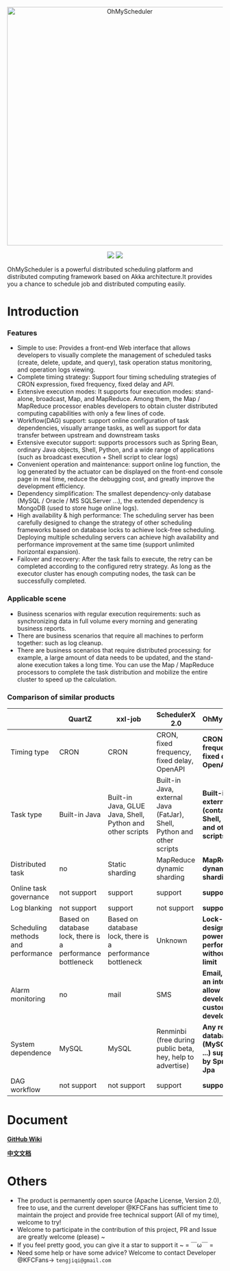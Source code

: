 <p align="center">
<img src="https://raw.githubusercontent.com/KFCFans/OhMyScheduler/master/others/images/oms-logo.png" alt="OhMyScheduler" title="OhMyScheduler" width="557"/>
</p>

<p align="center">
<a href="https://github.com/KFCFans/OhMyScheduler/actions"><img src="https://github.com/KFCFans/OhMyScheduler/workflows/Java%20CI%20with%20Maven/badge.svg?branch=master"></a>
<a href="https://github.com/KFCFans/OhMyScheduler/blob/master/LICENSE"><img src="https://img.shields.io/github/license/KFCFans/OhMyScheduler"></a>
</p>

OhMyScheduler is a powerful distributed scheduling platform and distributed computing framework based on Akka architecture.It provides you a chance to schedule job and distributed computing easily.

# Introduction

### Features
-   Simple to use: Provides a front-end Web interface that allows developers to visually complete the management of scheduled tasks (create, delete, update, and query), task operation status monitoring, and operation logs viewing.
-   Complete timing strategy: Support four timing scheduling strategies of CRON expression, fixed frequency, fixed delay and API.
-   Extensive execution modes: It supports four execution modes: stand-alone, broadcast, Map, and MapReduce. Among them, the Map / MapReduce processor enables developers to obtain cluster distributed computing capabilities with only a few lines of code.
-   Workflow(DAG) support: support online configuration of task dependencies, visually arrange tasks, as well as support for data transfer between upstream and downstream tasks
-   Extensive executor support: supports processors such as Spring Bean, ordinary Java objects, Shell, Python, and a wide range of applications (such as broadcast execution + Shell script to clear logs)
-   Convenient operation and maintenance: support online log function, the log generated by the actuator can be displayed on the front-end console page in real time, reduce the debugging cost, and greatly improve the development efficiency.
-   Dependency simplification: The smallest dependency-only database (MySQL / Oracle / MS SQLServer ...), the extended dependency is MongoDB (used to store huge online logs).
-   High availability & high performance: The scheduling server has been carefully designed to change the strategy of other scheduling frameworks based on database locks to achieve lock-free scheduling. Deploying multiple scheduling servers can achieve high availability and performance improvement at the same time (support unlimited horizontal expansion).
-   Failover and recovery: After the task fails to execute, the retry can be completed according to the configured retry strategy. As long as the executor cluster has enough computing nodes, the task can be successfully completed.

### Applicable scene

-   Business scenarios with regular execution requirements: such as synchronizing data in full volume every morning and generating business reports.
-   There are business scenarios that require all machines to perform together: such as log cleanup.
-   There are business scenarios that require distributed processing: for example, a large amount of data needs to be updated, and the stand-alone execution takes a long time. You can use the Map / MapReduce processors to complete the task distribution and mobilize the entire cluster to speed up the calculation.

### Comparison of similar products

|                                    | QuartZ                                                    | xxl-job                                                   | SchedulerX 2.0                                               | OhMyScheduler                                                |
| ---------------------------------- | --------------------------------------------------------- | --------------------------------------------------------- | ------------------------------------------------------------ | ------------------------------------------------------------ |
| Timing type                        | CRON                                                      | CRON                                                      | CRON, fixed frequency, fixed delay, OpenAPI                  | **CRON, fixed frequency, fixed delay, OpenAPI**                  |
| Task type                          | Built-in Java                                             | Built-in Java, GLUE Java, Shell, Python and other scripts | Built-in Java, external Java (FatJar), Shell, Python and other scripts | **Built-in Java, external Java (container), Shell, Python and other scripts** |
| Distributed task                   | no                                                        | Static sharding                                           | MapReduce dynamic sharding                                   | **MapReduce dynamic sharding**                                   |
| Online task governance             | not support                                               | support                                                   | support                                                      | **support**                                                  |
| Log blanking                       | not support                                               | support                                                   | not support                                                  | **support**                                                      |
| Scheduling methods and performance | Based on database lock, there is a performance bottleneck | Based on database lock, there is a performance bottleneck | Unknown                                                      | **Lock-free design, powerful performance without upper limit**   |
| Alarm monitoring                   | no                                                        | mail                                                      | SMS                                                          | **Email, providing an interface to allow developers to customize development** |
| System dependence                  | MySQL                                                     | MySQL                                                     | Renminbi (free during public beta, hey, help to advertise)   | **Any relational database (MySQL, Oracle ...) supported by Spring Data Jpa** |
| DAG workflow                       | not support                                               | not support                                               | support                                                      | **support**               |

# Document
**[GitHub Wiki](https://github.com/KFCFans/OhMyScheduler/wiki)**

**[中文文档](https://www.yuque.com/ohmyscheduler/product)**

# Others

-   The product is permanently open source (Apache License, Version 2.0), free to use, and the current developer @KFCFans has sufficient time to maintain the project and provide free technical support (All of my time), welcome to try!
-   Welcome to participate in the contribution of this project, PR and Issue are greatly welcome (please) ~
-   If you feel pretty good, you can give it a star to support it ~ = ￣ω￣ =
-   Need some help or have some advice? Welcome to contact Developer @KFCFans-> `tengjiqi@gmail.com`